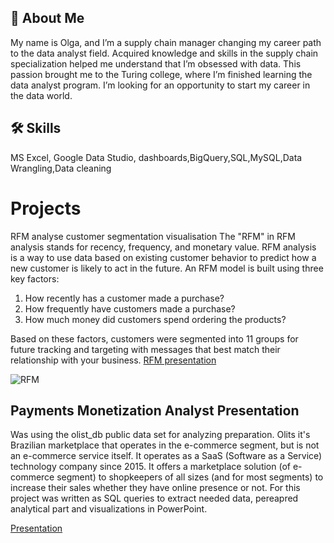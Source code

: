 ## 🚀 About Me
My name is Olga, and I’m a supply chain manager changing my 
career path to the data analyst field. 
Acquired knowledge and skills in the supply chain 
specialization helped me understand that I’m obsessed
with data. This passion brought me to the Turing college, where
I’m finished learning the data analyst program. 
I’m looking for an opportunity to start my career
in the data world.

## 🛠 Skills
MS Excel, Google Data Studio, dashboards,BigQuery,SQL,MySQL,Data Wrangling,Data cleaning

# Projects

RFM analyse customer segmentation visualisation
The "RFM" in RFM analysis stands for recency, frequency, and monetary value. RFM analysis is a way to use data based on existing customer behavior to predict how a new customer is likely to act in the future.
An RFM model is built using three key factors:
1. How recently has a customer made a purchase?
2. How frequently have customers made a purchase?
3. How much money did customers spend ordering the products?

Based on these factors, customers were segmented into 11 groups for future tracking and targeting with messages that best match their relationship with your business.
[RFM presentation](https://github.com/OlgaMjakinkova/Projects/blob/main/RFM%2026.10.pdf)

![RFM](https://user-images.githubusercontent.com/113699782/223518103-5028944f-c1ca-43cd-a33d-966bfb7b8fbe.jpg)

## Payments Monetization Analyst Presentation
Was using the olist_db public data set for analyzing preparation.
Olits it's Brazilian marketplace that operates in the e-commerce segment, but is not an e-commerce service itself. It operates as a SaaS (Software as a Service) technology company since 2015. It offers a marketplace solution (of e-commerce segment) to shopkeepers of all sizes (and for most segments) to increase their sales whether they have online presence or not.
For this project was written as SQL queries to extract needed data, pereapred analytical part and visualizations in PowerPoint.

[Presentation](https://github.com/OlgaMjakinkova/Projects/blob/main/Payment%20monetesation.pdf) 

